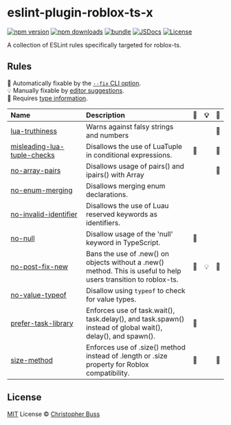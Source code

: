 # eslint-plugin-roblox-ts-x

[![npm version][npm-version-src]][npm-version-href]
[![npm downloads][npm-downloads-src]][npm-downloads-href]
[![bundle][bundle-src]][bundle-href]
[![JSDocs][jsdocs-src]][jsdocs-href]
[![License][license-src]][license-href]

A collection of ESLint rules specifically targeted for roblox-ts.

## Rules

<!-- Do not manually modify this list. Run: `npm run eslint-docs` -->
<!-- begin auto-generated rules list -->

🔧 Automatically fixable by the [`--fix` CLI option](https://eslint.org/docs/user-guide/command-line-interface#--fix).\
💡 Manually fixable by [editor suggestions](https://eslint.org/docs/latest/use/core-concepts#rule-suggestions).\
💭 Requires [type information](https://typescript-eslint.io/linting/typed-linting).

| Name                                                                                  | Description                                                                                                      | 🔧 | 💡 | 💭 |
| :------------------------------------------------------------------------------------ | :--------------------------------------------------------------------------------------------------------------- | :- | :- | :- |
| [lua-truthiness](src/rules/lua-truthiness/documentation.md)                           | Warns against falsy strings and numbers                                                                          |    |    | 💭 |
| [misleading-lua-tuple-checks](src/rules/misleading-lua-tuple-checks/documentation.md) | Disallows the use of LuaTuple in conditional expressions.                                                        | 🔧 |    | 💭 |
| [no-array-pairs](src/rules/no-array-pairs/documentation.md)                           | Disallows usage of pairs() and ipairs() with Array<T>                                                            |    |    | 💭 |
| [no-enum-merging](src/rules/no-enum-merging/documentation.md)                         | Disallows merging enum declarations.                                                                             |    |    |    |
| [no-invalid-identifier](src/rules/no-invalid-identifier/documentation.md)             | Disallows the use of Luau reserved keywords as identifiers.                                                      |    |    |    |
| [no-null](src/rules/no-null/documentation.md)                                         | Disallow usage of the 'null' keyword in TypeScript.                                                              | 🔧 |    |    |
| [no-post-fix-new](src/rules/no-post-fix-new/documentation.md)                         | Bans the use of .new() on objects without a .new() method. This is useful to help users transition to roblox-ts. | 🔧 | 💡 | 💭 |
| [no-value-typeof](src/rules/no-value-typeof/documentation.md)                         | Disallow using `typeof` to check for value types.                                                                |    |    |    |
| [prefer-task-library](src/rules/prefer-task-library/documentation.md)                 | Enforces use of task.wait(), task.delay(), and task.spawn() instead of global wait(), delay(), and spawn().      | 🔧 |    |    |
| [size-method](src/rules/size-method/documentation.md)                                 | Enforces use of .size() method instead of .length or .size property for Roblox compatibility.                    | 🔧 |    | 💭 |

<!-- end auto-generated rules list -->

## License

[MIT](./LICENSE) License © [Christopher Buss](https://github.com/christopher-buss)

<!-- Badges -->

[npm-version-src]: https://img.shields.io/npm/v/eslint-plugin-roblox-ts-x?style=flat&colorA=080f12&colorB=1fa669
[npm-version-href]: https://npmjs.com/package/eslint-plugin-roblox-ts-x
[npm-downloads-src]: https://img.shields.io/npm/dm/eslint-plugin-roblox-ts-x?style=flat&colorA=080f12&colorB=1fa669
[npm-downloads-href]: https://npmjs.com/package/eslint-plugin-roblox-ts-x
[bundle-src]: https://img.shields.io/bundlephobia/minzip/eslint-plugin-roblox-ts-x?style=flat&colorA=080f12&colorB=1fa669&label=minzip
[bundle-href]: https://bundlephobia.com/result?p=eslint-plugin-roblox-ts-x
[license-src]: https://img.shields.io/github/license/christopher-buss/eslint-plugin-roblox-ts-x.svg?style=flat&colorA=080f12&colorB=1fa669
[license-href]: https://github.com/christopher-buss/eslint-plugin-roblox-ts-x/blob/main/LICENSE
[jsdocs-src]: https://img.shields.io/badge/jsdocs-reference-080f12?style=flat&colorA=080f12&colorB=1fa669
[jsdocs-href]: https://www.jsdocs.io/package/eslint-plugin-roblox-ts-x
